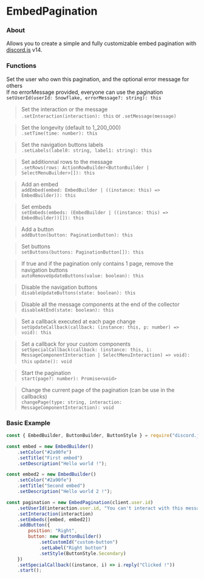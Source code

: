 EmbedPagination
===

### About
Allows you to create a simple and fully customizable embed pagination with [discord.js](https://github.com/discordjs/discord.js/) v14.

### Functions
Set the user who own this pagination, and the optional error message for others
<br>If no errorMessage provided, everyone can use the pagination
<br>`setUserId(userId: Snowflake, errorMessage?: string): this`

> Set the interaction or the message
<br>`.setInteraction(interaction): this` or `.setMessage(message)`

> Set the longevity (default to 1_200_000)
<br>`.setTime(time: number): this`

> Set the navigation buttons labels
<br>`.setLabels(label0: string, label1: string): this`

> Set additionnal rows to the message
<br>`.setRows(rows: ActionRowBuilder<ButtonBuilder | SelectMenuBuilder>[]): this`

> Add an embed
<br>`addEmbed(embed: EmbedBuilder | ((instance: this) => EmbedBuilder)): this`

> Set embeds
<br>`setEmbeds(embeds: (EmbedBuilder | ((instance: this) => EmbedBuilder))[]): this`

> Add a button
<br>`addButton(button: PaginationButton): this`

> Set buttons
<br>`setButtons(buttons: PaginationButton[]): this`

> If true and if the pagination only contains 1 page, remove the navigation buttons
<br>`autoRemoveUpdateButtons(value: boolean): this`

> Disable the navigation buttons
<br>`disableUpdateButtons(state: boolean): this`

> Disable all the message components at the end of the collector
<br>`disableAtEnd(state: boolean): this`

> Set a callback executed at each page change
<br>`setUpdateCallback(callback: (instance: this, p: number) => void): this`

> Set a callback for your custom components
<br>`setSpecialCallback(callback: (instance: this, i: MessageComponentInteraction | SelectMenuInteraction) => void): this`
`update(): void`

> Start the pagination
<br>`start(page?: number): Promise<void>`

> Change the current page of the pagination (can be use in the callbacks)
<br>`changePage(type: string, interaction: MessageComponentInteraction): void`

### Basic Example
```js
const { EmbedBuilder, ButtonBuilder, ButtonStyle } = require("discord.js");

const embed = new EmbedBuilder()
    .setColor("#2a90fe")
    .setTitle("First embed")
    .setDescription("Hello world !");

const embed2 = new EmbedBuilder()
    .setColor("#2a90fe")
    .setTitle("Second embed")
    .setDescription("Hello world 2 !");

const pagination = new EmbedPagination(client.user.id)
    .setUserId(interaction.user.id, "You can't interact with this message !")
    .setInteraction(interaction)
    .setEmbeds([embed, embed2])
    .addButton({
        position: "Right",
        button: new ButtonBuilder()
            .setCustomId("custom-button")
            .setLabel("Right button")
            .setStyle(ButtonStyle.Secondary)
    })
    .setSpecialCallback((instance, i) => i.reply("Clicked !"))
    .start();
```
